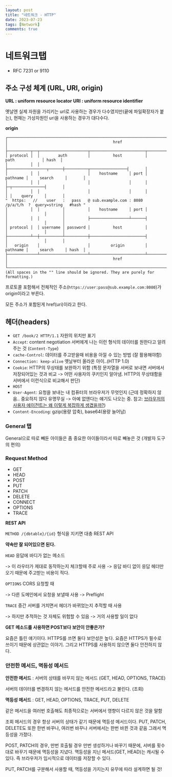 ```yaml
---
layout: post
title: "네트워크 - HTTP"
date: 2023-07-23
tags: [Network]
comments: true
---
```


# 네트워크탭

- RFC 7231 or 9110

## 주소 구성 체계 (URL, URI, origin)

**URL : uniform resource locator**
**URI : uniform resource identifier**

옛날엔 실제 자원을 가리키는 url로 사용하는 경우가 다수였지만(끝에 파일확장자가 붙는), 현재는 가상자원인 uri을 사용하는 경우가 대다수다.

**origin**

```
┌────────────────────────────────────────────────────────────────────────────────────────────────┐
│                                              href                                              │
├──────────┬──┬─────────────────────┬────────────────────────┬───────────────────────────┬───────┤
│ protocol │  │        auth         │          host          │           path            │ hash  │
│          │  │                     ├─────────────────┬──────┼──────────┬────────────────┤       │
│          │  │                     │    hostname     │ port │ pathname │     search     │       │
│          │  │                     │                 │      │          ├─┬──────────────┤       │
│          │  │                     │                 │      │          │ │    query     │       │
"  https:   //    user   :   pass   @ sub.example.com : 8080   /p/a/t/h  ?  query=string   #hash "
│          │  │          │          │    hostname     │ port │          │                │       │
│          │  │          │          ├─────────────────┴──────┤          │                │       │
│ protocol │  │ username │ password │          host          │          │                │       │
├──────────┴──┼──────────┴──────────┼────────────────────────┤          │                │       │
│   origin    │                     │         origin         │ pathname │     search     │ hash  │
├─────────────┴─────────────────────┴────────────────────────┴──────────┴────────────────┴───────┤
│                                              href                                              │
└────────────────────────────────────────────────────────────────────────────────────────────────┘
(All spaces in the "" line should be ignored. They are purely for formatting.)
```

프로토콜 포함해서 전체적인 주소(`https://user:pass@sub.example.com:8080`)가 origin이라고 부른다.

모든 주소가 포함된게 href(uri)이라고 한다.

## 헤더(headers)

- `GET /book/2 HTTP/1.1` 자원의 위치만 표기
- `Accept`: content negotiation 서버에게 나는 이런 형식의 데이터를 원한다고 알려주는 것 (`Content-Type`)
- `cache-Control`: 데이터를 주고받을때 비용을 아낄 수 있는 방법 (잘 활용해야함)
- `Connection: keep-alive` 옛날부터 올라온 아이..(HTTP 1.0)
- `Cookie`: HTTP의 무상태를 보완하기 위함 (특정 문자열을 서버로 보내면 서버에서 저장되어있는 것과 비교 -> 어떤 사용자의 쿠키인지 알아냄. HTTP의 무상태함을 서버에서 이런식으로 비교해서 판단)
- `HOST`
- `User-Agent`: 요청을 보내는 내 컴퓨터의 브라우저가 무엇인지 (근데 정확하지 않음.. 중요하지 않다 유명무실 -> 아예 없앤다는 얘기도 나오는 중. 참고: [브라우저의 사용자 에이전트는 왜 이렇게 복잡하게 생겼을까?](https://wormwlrm.github.io/2021/10/11/Why-User-Agent-string-is-so-complex.html))
- `Content-Encoding`: gzip(용량 압축), base64(용량 늘어남)

### General 탭

General으로 따로 빼둔 아이들은 좀 중요한 아이들이라서 따로 빼놓은 것 (개발자 도구의 편의)

### Request Method

- GET
- HEAD
- POST
- PUT
- PATCH
- DELETE
- CONNECT
- OPTIONS
- TRACE

**REST API**

`METHOD /{dbtable}/{id}` 형식을 지키면 대충 REST API

**약속만 잘 되어있으면 된다.**

`HEAD` 응답에 바디가 없는 메소드

-> 이 라우터가 제대로 동작하는지 체크할때 주로 사용
-> 응답 바디 없이 응답 헤더만 오기 때문에 주고받는 비용이 적다.

`OPTIONS` CORS 요청할 때

-> 다른 도메인에서 요청을 보낼때 사용
-> Preflight

`TRACE` 중간 서버를 거치면서 헤더가 바뀌었는지 추적할 때 사용

-> 하지만 추적하는 것 자체도 위험할 수 있음
-> 거의 사용할 일이 없다

**GET 메소드를 사용하면 POST보다 보안이 안좋은가?**

요즘은 틀린 얘기이다. HTTPS를 쓰면 둘다 보안성은 높다. 요즘은 HTTPS가 필수로 쓰이기 때문에 상관없는 이야기. 그리고 HTTPS를 사용하지 않으면 둘다 안전하지 않다.

### 안전한 메서드, 멱등성 메서드

**안전한 메서드** : 서버의 상태를 바꾸지 않는 메서드 (GET, HEAD, OPTIONS, TRACE)

서버의 데이터를 변경하지 않는 메서드를 안전한 메서드라고 불린다. (조회)

**멱등성 메서드** : GET, HEAD, OPTIONS, TRACE, PUT, DELETE

같은 메서드을 여러번 호출해도 최종적으로는 서버에서 영향이 다르지 않은 것을 말함

조회 메서드의 경우 항상 서버의 상태가 같기 때문에 멱등성 메서드이다. PUT, PATCH, DELETE도 또한 한번 바꾸나, 여러번 바꾸나 서버에서는 한번 바뀐 것과 같음 그래서 멱등성을 가졌다.

POST, PATCH의 경우, 만번 호출될 경우 만번 생성하거나 바꾸기 때문에, 서버를 횟수대로 바꾸기 때문에 멱등성을 지녔다. 멱등성을 지닌 메서드(GET, HEAD)는 캐시될 수 있다. 즉 브라우저가 임시적으로 데이터를 저장할 수 있다.

PUT, PATCH를 구분해서 사용할 때, 멱등성을 가지는지 유무에 따라 설계하면 될 것!
